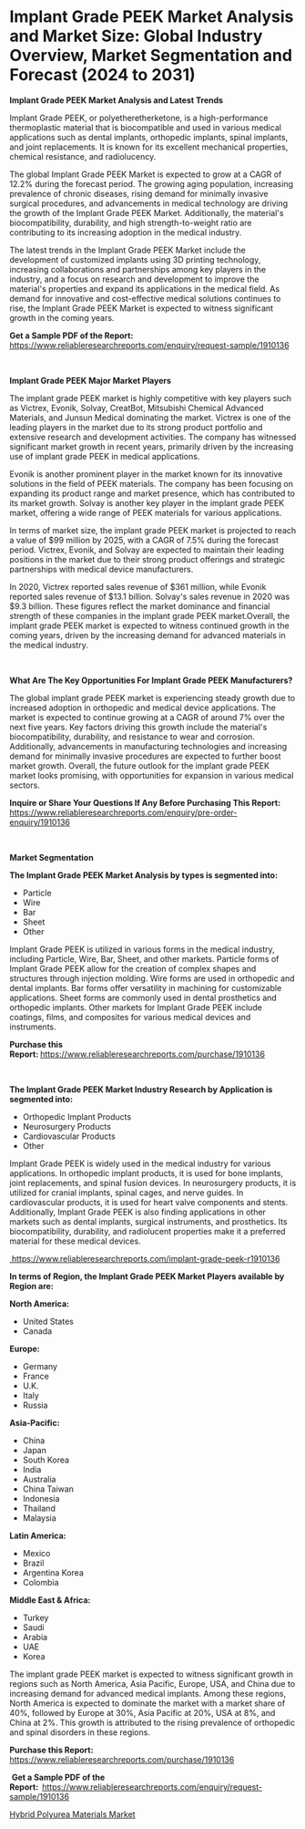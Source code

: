 <p><h1>Implant Grade PEEK Market Analysis and Market Size: Global Industry Overview, Market Segmentation and Forecast (2024 to 2031)</h1></p><p><strong>Implant Grade PEEK Market Analysis and Latest Trends</strong></p>
<p><p>Implant Grade PEEK, or polyetheretherketone, is a high-performance thermoplastic material that is biocompatible and used in various medical applications such as dental implants, orthopedic implants, spinal implants, and joint replacements. It is known for its excellent mechanical properties, chemical resistance, and radiolucency.</p><p>The global Implant Grade PEEK Market is expected to grow at a CAGR of 12.2% during the forecast period. The growing aging population, increasing prevalence of chronic diseases, rising demand for minimally invasive surgical procedures, and advancements in medical technology are driving the growth of the Implant Grade PEEK Market. Additionally, the material's biocompatibility, durability, and high strength-to-weight ratio are contributing to its increasing adoption in the medical industry.</p><p>The latest trends in the Implant Grade PEEK Market include the development of customized implants using 3D printing technology, increasing collaborations and partnerships among key players in the industry, and a focus on research and development to improve the material's properties and expand its applications in the medical field. As demand for innovative and cost-effective medical solutions continues to rise, the Implant Grade PEEK Market is expected to witness significant growth in the coming years.</p></p>
<p><strong>Get a Sample PDF of the Report:&nbsp;</strong> <a href="https://www.reliableresearchreports.com/enquiry/request-sample/1910136">https://www.reliableresearchreports.com/enquiry/request-sample/1910136</a></p>
<p>&nbsp;</p>
<p><strong>Implant Grade PEEK Major Market Players</strong></p>
<p><p>The implant grade PEEK market is highly competitive with key players such as Victrex, Evonik, Solvay, CreatBot, Mitsubishi Chemical Advanced Materials, and Junsun Medical dominating the market. Victrex is one of the leading players in the market due to its strong product portfolio and extensive research and development activities. The company has witnessed significant market growth in recent years, primarily driven by the increasing use of implant grade PEEK in medical applications.</p><p>Evonik is another prominent player in the market known for its innovative solutions in the field of PEEK materials. The company has been focusing on expanding its product range and market presence, which has contributed to its market growth. Solvay is another key player in the implant grade PEEK market, offering a wide range of PEEK materials for various applications.</p><p>In terms of market size, the implant grade PEEK market is projected to reach a value of $99 million by 2025, with a CAGR of 7.5% during the forecast period. Victrex, Evonik, and Solvay are expected to maintain their leading positions in the market due to their strong product offerings and strategic partnerships with medical device manufacturers.</p><p>In 2020, Victrex reported sales revenue of $361 million, while Evonik reported sales revenue of $13.1 billion. Solvay's sales revenue in 2020 was $9.3 billion. These figures reflect the market dominance and financial strength of these companies in the implant grade PEEK market.Overall, the implant grade PEEK market is expected to witness continued growth in the coming years, driven by the increasing demand for advanced materials in the medical industry.</p></p>
<p>&nbsp;</p>
<p><strong>What Are The Key Opportunities For Implant Grade PEEK Manufacturers?</strong></p>
<p><p>The global implant grade PEEK market is experiencing steady growth due to increased adoption in orthopedic and medical device applications. The market is expected to continue growing at a CAGR of around 7% over the next five years. Key factors driving this growth include the material's biocompatibility, durability, and resistance to wear and corrosion. Additionally, advancements in manufacturing technologies and increasing demand for minimally invasive procedures are expected to further boost market growth. Overall, the future outlook for the implant grade PEEK market looks promising, with opportunities for expansion in various medical sectors.</p></p>
<p><strong>Inquire or Share Your Questions If Any Before Purchasing This Report:</strong> <a href="https://www.reliableresearchreports.com/enquiry/pre-order-enquiry/1910136">https://www.reliableresearchreports.com/enquiry/pre-order-enquiry/1910136</a></p>
<p>&nbsp;</p>
<p><strong>Market Segmentation</strong></p>
<p><strong>The Implant Grade PEEK Market Analysis by types is segmented into:</strong></p>
<p><ul><li>Particle</li><li>Wire</li><li>Bar</li><li>Sheet</li><li>Other</li></ul></p>
<p><p>Implant Grade PEEK is utilized in various forms in the medical industry, including Particle, Wire, Bar, Sheet, and other markets. Particle forms of Implant Grade PEEK allow for the creation of complex shapes and structures through injection molding. Wire forms are used in orthopedic and dental implants. Bar forms offer versatility in machining for customizable applications. Sheet forms are commonly used in dental prosthetics and orthopedic implants. Other markets for Implant Grade PEEK include coatings, films, and composites for various medical devices and instruments.</p></p>
<p><strong>Purchase this Report:&nbsp;</strong><a href="https://www.reliableresearchreports.com/purchase/1910136">https://www.reliableresearchreports.com/purchase/1910136</a></p>
<p>&nbsp;</p>
<p><strong>The Implant Grade PEEK Market Industry Research by Application is segmented into:</strong></p>
<p><ul><li>Orthopedic Implant Products</li><li>Neurosurgery Products</li><li>Cardiovascular Products</li><li>Other</li></ul></p>
<p><p>Implant Grade PEEK is widely used in the medical industry for various applications. In orthopedic implant products, it is used for bone implants, joint replacements, and spinal fusion devices. In neurosurgery products, it is utilized for cranial implants, spinal cages, and nerve guides. In cardiovascular products, it is used for heart valve components and stents. Additionally, Implant Grade PEEK is also finding applications in other markets such as dental implants, surgical instruments, and prosthetics. Its biocompatibility, durability, and radiolucent properties make it a preferred material for these medical devices.</p></p>
<p><a href="https://www.reliableresearchreports.com/implant-grade-peek-r1910136">&nbsp;https://www.reliableresearchreports.com/implant-grade-peek-r1910136</a></p>
<p><strong>In terms of Region, the Implant Grade PEEK Market Players available by Region are:</strong></p>
<p>
    <p> <strong> North America: </strong>
        <ul>
            <li>United States</li>
            <li>Canada</li>
        </ul>
        </p> 
    <p> <strong> Europe: </strong>
        <ul>
            <li>Germany</li>
            <li>France</li>
            <li>U.K.</li>
            <li>Italy</li>
            <li>Russia</li>
        </ul>
        </p> 
    <p> <strong> Asia-Pacific: </strong>
        <ul>
            <li>China</li>
            <li>Japan</li>
            <li>South Korea</li>
            <li>India</li>
            <li>Australia</li>
            <li>China Taiwan</li>
            <li>Indonesia</li>
            <li>Thailand</li>
            <li>Malaysia</li>
        </ul>
        </p> 
    <p> <strong> Latin America: </strong>
        <ul>
            <li>Mexico</li>
            <li>Brazil</li>
            <li>Argentina Korea</li>
            <li>Colombia</li>
        </ul>
        </p> 
    <p> <strong> Middle East & Africa: </strong>
        <ul>
            <li>Turkey</li>
            <li>Saudi</li>
            <li>Arabia</li>
            <li>UAE</li>
            <li>Korea</li>
        </ul>
    </p>
    </p>
<p><p>The implant grade PEEK market is expected to witness significant growth in regions such as North America, Asia Pacific, Europe, USA, and China due to increasing demand for advanced medical implants. Among these regions, North America is expected to dominate the market with a market share of 40%, followed by Europe at 30%, Asia Pacific at 20%, USA at 8%, and China at 2%. This growth is attributed to the rising prevalence of orthopedic and spinal disorders in these regions.</p></p>
<p><strong>Purchase this Report: </strong><a href="https://www.reliableresearchreports.com/purchase/1910136">https://www.reliableresearchreports.com/purchase/1910136</a></p>
<p>&nbsp;<strong>Get a Sample PDF of the Report:&nbsp;&nbsp;</strong><a href="https://www.reliableresearchreports.com/enquiry/request-sample/1910136">https://www.reliableresearchreports.com/enquiry/request-sample/1910136</a></p>
<p><strong></strong></p>
<p><p><a href="https://github.com/alexxisgm/Market-Research-Report-List-1/blob/main/hybrid-polyurea-materials-market.md">Hybrid Polyurea Materials Market</a></p></p>